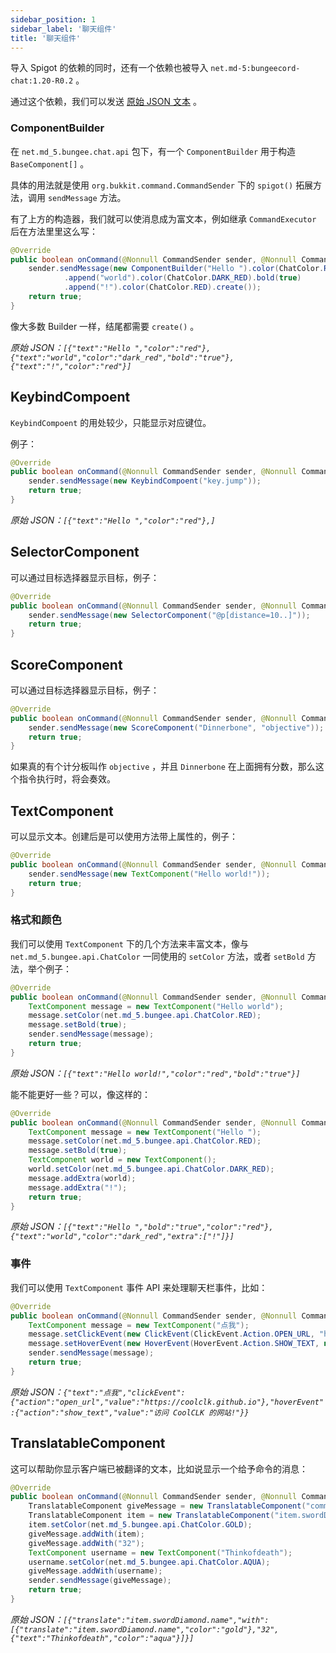 ```yaml
---
sidebar_position: 1
sidebar_label: '聊天组件'
title: '聊天组件'
---
```


导入 Spigot 的依赖的同时，还有一个依赖也被导入 `net.md-5:bungeecord-chat:1.20-R0.2` 。

通过这个依赖，我们可以发送 [原始 JSON 文本](https://minecraft.fandom.com/zh/wiki/%E5%8E%9F%E5%A7%8BJSON%E6%96%87%E6%9C%AC%E6%A0%BC%E5%BC%8F) 。

### ComponentBuilder

在 `net.md_5.bungee.chat.api` 包下，有一个 `ComponentBuilder` 用于构造 `BaseComponent[]` 。

具体的用法就是使用 `org.bukkit.command.CommandSender` 下的 `spigot()` 拓展方法，调用 `sendMessage` 方法。

有了上方的构造器，我们就可以使消息成为富文本，例如继承 `CommandExecutor` 后在方法里里这么写：

```java showLineNumbers
@Override
public boolean onCommand(@Nonnull CommandSender sender, @Nonnull Command command, @Nonnull String label, @Nonnull String[] arguments) {
    sender.sendMessage(new ComponentBuilder("Hello ").color(ChatColor.RED)
            .append("world").color(ChatColor.DARK_RED).bold(true)
            .append("!").color(ChatColor.RED).create());
    return true;
}
```

像大多数 Builder 一样，结尾都需要 `create()` 。

*原始 JSON：`[{"text":"Hello ","color":"red"},{"text":"world","color":"dark_red","bold":"true"},{"text":"!","color":"red"}]`*

## KeybindCompoent

`KeybindCompoent` 的用处较少，只能显示对应键位。

例子：

```java showLineNumbers
@Override
public boolean onCommand(@Nonnull CommandSender sender, @Nonnull Command command, @Nonnull String label, @Nonnull String[] arguments) {
    sender.sendMessage(new KeybindCompoent("key.jump"));
    return true;
}
```

*原始 JSON：`[{"text":"Hello ","color":"red"},]`*

## SelectorComponent

可以通过目标选择器显示目标，例子：

```java showLineNumbers
@Override
public boolean onCommand(@Nonnull CommandSender sender, @Nonnull Command command, @Nonnull String label, @Nonnull String[] arguments) {
    sender.sendMessage(new SelectorComponent("@p[distance=10..]"));
    return true;
}
```

## ScoreComponent

可以通过目标选择器显示目标，例子：

```java showLineNumbers
@Override
public boolean onCommand(@Nonnull CommandSender sender, @Nonnull Command command, @Nonnull String label, @Nonnull String[] arguments) {
    sender.sendMessage(new ScoreComponent("Dinnerbone", "objective"));
    return true;
}
```

如果真的有个计分板叫作 `objective` ，并且 `Dinnerbone` 在上面拥有分数，那么这个指令执行时，将会奏效。

## TextComponent

可以显示文本。创建后是可以使用方法带上属性的，例子：

```java showLineNumbers
@Override
public boolean onCommand(@Nonnull CommandSender sender, @Nonnull Command command, @Nonnull String label, @Nonnull String[] arguments) {
    sender.sendMessage(new TextComponent("Hello world!"));
    return true;
}
```

### 格式和颜色

我们可以使用 `TextComponent` 下的几个方法来丰富文本，像与 `net.md_5.bungee.api.ChatColor` 一同使用的 `setColor` 方法，或者 `setBold` 方法，举个例子：

```java showLineNumbers
@Override
public boolean onCommand(@Nonnull CommandSender sender, @Nonnull Command command, @Nonnull String label, @Nonnull String[] arguments) {
    TextComponent message = new TextComponent("Hello world");
    message.setColor(net.md_5.bungee.api.ChatColor.RED);
    message.setBold(true);
    sender.sendMessage(message);
    return true;
}
```

*原始 JSON：`[{"text":"Hello world!","color":"red","bold":"true"}]`*

能不能更好一些？可以，像这样的：

```java showLineNumbers
@Override
public boolean onCommand(@Nonnull CommandSender sender, @Nonnull Command command, @Nonnull String label, @Nonnull String[] arguments) {
    TextComponent message = new TextComponent("Hello ");
    message.setColor(net.md_5.bungee.api.ChatColor.RED);
    message.setBold(true);
    TextComponent world = new TextComponent();
    world.setColor(net.md_5.bungee.api.ChatColor.DARK_RED);
    message.addExtra(world);
    message.addExtra("!");
    return true;
}
```

*原始 JSON：`[{"text":"Hello ","bold":"true","color":"red"},{"text":"world","color":"dark_red","extra":["!"]}]`*

### 事件

我们可以使用 `TextComponent` 事件 API 来处理聊天栏事件，比如：

```java showLineNumbers
@Override
public boolean onCommand(@Nonnull CommandSender sender, @Nonnull Command command, @Nonnull String label, @Nonnull String[] arguments) {
    TextComponent message = new TextComponent("点我");
    message.setClickEvent(new ClickEvent(ClickEvent.Action.OPEN_URL, "https://coolclk.github.io"));
    message.setHoverEvent(new HoverEvent(HoverEvent.Action.SHOW_TEXT, new Text("访问 CoolCLK 的网站!")));
    sender.sendMessage(message);
    return true;
}
```

*原始 JSON：`{"text":"点我","clickEvent":{"action":"open_url","value":"https://coolclk.github.io"},"hoverEvent":{"action":"show_text","value":"访问 CoolCLK 的网站!"}}`*

## TranslatableComponent

这可以帮助你显示客户端已被翻译的文本，比如说显示一个给予命令的消息：

```java showLineNumbers
@Override
public boolean onCommand(@Nonnull CommandSender sender, @Nonnull Command command, @Nonnull String label, @Nonnull String[] arguments) {
    TranslatableComponent giveMessage = new TranslatableComponent("commands.give.success");
    TranslatableComponent item = new TranslatableComponent("item.swordDiamond.name");
    item.setColor(net.md_5.bungee.api.ChatColor.GOLD);
    giveMessage.addWith(item);
    giveMessage.addWith("32");
    TextComponent username = new TextComponent("Thinkofdeath");
    username.setColor(net.md_5.bungee.api.ChatColor.AQUA);
    giveMessage.addWith(username);
    sender.sendMessage(giveMessage);
    return true;
}
```

*原始 JSON：`[{"translate":"item.swordDiamond.name","with":[{"translate":"item.swordDiamond.name","color":"gold"},"32",{"text":"Thinkofdeath","color":"aqua"}]}]`*